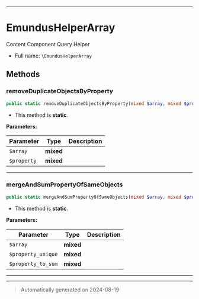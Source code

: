 ***

# EmundusHelperArray

Content Component Query Helper



* Full name: `\EmundusHelperArray`




## Methods


### removeDuplicateObjectsByProperty



```php
public static removeDuplicateObjectsByProperty(mixed $array, mixed $property): mixed
```



* This method is **static**.




**Parameters:**

| Parameter | Type | Description |
|-----------|------|-------------|
| `$array` | **mixed** |  |
| `$property` | **mixed** |  |





***

### mergeAndSumPropertyOfSameObjects



```php
public static mergeAndSumPropertyOfSameObjects(mixed $array, mixed $property_unique, mixed $property_to_sum): mixed
```



* This method is **static**.




**Parameters:**

| Parameter | Type | Description |
|-----------|------|-------------|
| `$array` | **mixed** |  |
| `$property_unique` | **mixed** |  |
| `$property_to_sum` | **mixed** |  |





***


***
> Automatically generated on 2024-08-19
